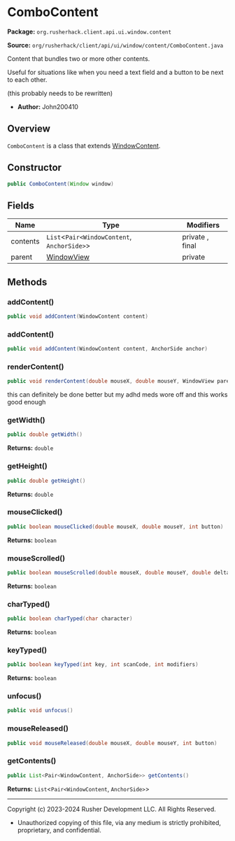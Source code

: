 # ComboContent

**Package:** `org.rusherhack.client.api.ui.window.content`

**Source:** `org/rusherhack/client/api/ui/window/content/ComboContent.java`

Content that bundles two or more other contents.



Useful for situations like when you need a text field and a button to be next to each other.



(this probably needs to be rewritten)
* **Author:** John200410



## Overview

`ComboContent` is a class that extends [WindowContent](WindowContent.md).

## Constructor

```java
public ComboContent(Window window)
```

## Fields

| Name | Type | Modifiers |
|------|------|----------|
| contents | `List`<`Pair<WindowContent`, `AnchorSide>`> | private , final |
| parent | [WindowView](WindowView.md) | private |


## Methods

### addContent()

```java
public void addContent(WindowContent content)
```

### addContent()

```java
public void addContent(WindowContent content, AnchorSide anchor)
```

### renderContent()

```java
public void renderContent(double mouseX, double mouseY, WindowView parent)
```

this can definitely be done better but my adhd meds wore off and this works good enough

### getWidth()

```java
public double getWidth()
```

**Returns:** `double`

### getHeight()

```java
public double getHeight()
```

**Returns:** `double`

### mouseClicked()

```java
public boolean mouseClicked(double mouseX, double mouseY, int button)
```

**Returns:** `boolean`

### mouseScrolled()

```java
public boolean mouseScrolled(double mouseX, double mouseY, double delta)
```

**Returns:** `boolean`

### charTyped()

```java
public boolean charTyped(char character)
```

**Returns:** `boolean`

### keyTyped()

```java
public boolean keyTyped(int key, int scanCode, int modifiers)
```

**Returns:** `boolean`

### unfocus()

```java
public void unfocus()
```

### mouseReleased()

```java
public void mouseReleased(double mouseX, double mouseY, int button)
```

### getContents()

```java
public List<Pair<WindowContent, AnchorSide>> getContents()
```

**Returns:** `List`<`Pair<WindowContent`, `AnchorSide>`>

---

Copyright (c) 2023-2024 Rusher Development LLC. All Rights Reserved.
* Unauthorized copying of this file, via any medium is strictly prohibited, proprietary, and confidential.
